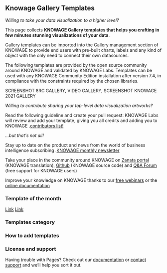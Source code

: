## Knowage Gallery Templates

*Willing to take your data visualization to a higher level?*

This page collects **KNOWAGE Gallery templates that helps you crafting in few minutes stunning visualizations of your data**.

Gallery templates can be imported  into the Gallery management section of KNOWAGE to provide end users with pre-built charts, labels and any kind of object with the only need to connect their own datasources.

The following templates are provided by the open source community around KNOWAGE and validated by KNOWAGE Labs. Templates can be used with any KNOWAGE Community Edition installation after version 7.4, in compliance with the constraints required by the chosen libraries.

SCREENSHOT 8RC GALLERY, VIDEO GALLERY, SCREENSHOT KNOWAGE 2021 GALLERY


*Willing to contribute sharing your top-level data visualization artworks?*

Read the following guideline and create your pull request: KNOWAGE Labs will review and add your template, giving you all credits and adding you to KNOWAGE .[contributors list!](https://www.knowage-suite.com/site/licensing/community-edition/)


*...but that's not all!*

Stay up to date on the product and news from the world of business intelligence subscribing .[KNOWAGE monthly newsletter](https://www.knowage-suite.com/site/knowage-newsletter/)

Take your place in the community around KNOWAGE on [Zanata portal](https://www.knowage-suite.com/zanata/) (KNOWAGE translation), [Github](https://github.com/KnowageLabs) (KNOWAGE source code) and [Q&A Forum](https://www.knowage-suite.com/qa/) (free support for KNOWAGE users)

Improve your knowledge on KNOWAGE thanks to our [free webinars](https://www.knowage-suite.com/site/resources/knowage-webinars/) or the [online documentation](https://knowage-suite.readthedocs.io/)


### Template of the month

[Link](https://github.com/KnowageLabs/knowage-gallery-templates/tree/main/templates/card/indicator_with_icon)
[Link](https://github.com/KnowageLabs/knowage-gallery-templates/tree/main/templates/card/indicator_with_icon)

### Templates category


### How to add templates


### License and support

Having trouble with Pages? Check out our [documentation](https://docs.github.com/categories/github-pages-basics/) or [contact support](https://support.github.com/contact) and we’ll help you sort it out.
